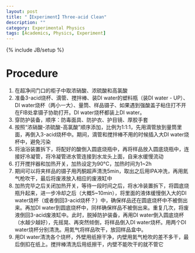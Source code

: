 ```yaml
---
layout: post
title: "【Experiment】Three-acid Clean"
description: ""
category: Experimental Physics
tags: [Academics, Physics, Experiment]
---
```

{% include JB/setup %}

# Procedure

1. 在超净间门口的柜子中取浓硝酸、浓硫酸和高氯酸
1. 准备3-acid烧杯、滴管、搅拌棒、装DI water的塑料瓶（装DI water - UP）、DI water烧杯（两小一大）、量筒、样品镊子、如果遇到强酸盖子粘住打不开在FIB处拿镊子协助打开。DI water烧杯都装上DI water。
1. 穿防护装备，顺序：防毒面具、防护衣、护目镜、厚胶手套
1. 按照“浓硝酸-浓硫酸-高氯酸”顺序添加，比例为1:1:1，先用滴管放到量筒里面，再倒入3-acid烧杯中。期间，滴管和搅拌棒不用的时候插入大DI water烧杯中，避免污染
1. 将油浴装置拆下，将配好的酸倒入圆底烧瓶中，再将样品放入圆底烧瓶中，连接好冷凝管，将冷凝管进水管连接到水龙头上面，自来水缓慢流动
1. 打开搅拌器和加热开关，加热设定为90°C，加热时间为1~2h
1. 期间可以将夹样品的镊子用丙酮超声清洗5min，取出之后用IPA冲洗，再用氮气枪吹干，最后将废液放入相应的废液缸中
1. 加热完毕之后关闭加热开关，等待一段时间之后，将水冷装置拆下，将圆底烧瓶升起来，进一步冷却之后（大概5~10min），将里面的液体缓慢倒入大的DI water烧杯（或者倒回3-acid烧杯？）中，确保样品还在圆底烧杯中不被倒出来。再加DI water到圆底烧杯中，同样确保样品不被倒出来。重复几次，将废液倒回3-acid废液缸中。此时，脱掉防护装备，再用DI water倒入圆底烧杯（水越少越好），先摇晃、再突然倾倒，将样品倒入DI water烧杯。用两个DI water烧杯分别清洗。用氮气将样品吹干，放回样品盒中。
1. 用DI water清洗各个烧杯，外壁用纸擦干净，内壁用氮气枪吹的差不多干，最后倒扣在纸上。搅拌棒清洗后用纸擦干，内壁不能吹干的就不管它